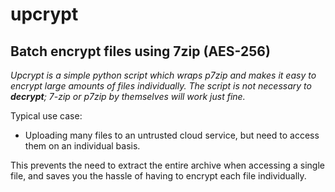 upcrypt
==============

Batch encrypt files using 7zip (AES-256)
--------------

*Upcrypt is a simple python script which wraps p7zip and makes it easy to encrypt large amounts of files individually.  The script is not necessary to **decrypt**; 7-zip or p7zip by themselves will work just fine.*

Typical use case:

- Uploading many files to an untrusted cloud service, but need to access them on an individual basis.

This prevents the need to extract the entire archive when accessing a single file, and saves you the hassle of having to encrypt each file individually.

